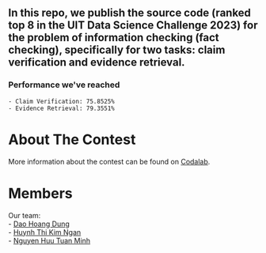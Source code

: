 ## In this repo, we publish the source code (ranked top 8 in the UIT Data Science Challenge 2023) for the problem of information checking (fact checking), specifically for two tasks: claim verification and evidence retrieval.

### Performance we've reached

    - Claim Verification: 75.8525%
    - Evidence Retrieval: 79.3551%

# About The Contest
More information about the contest can be found on [Codalab](https://codalab.lisn.upsaclay.fr/competitions/15497).

# Members
Our team:<br>
    - [Dao Hoang Dung](https://github.com/dung-dao-hoang)<br>
    - [Huynh Thi Kim Ngan](https://github.com/htkngan)<br>
    - [Nguyen Huu Tuan Minh](https://github.com/chains229)<br>
    
